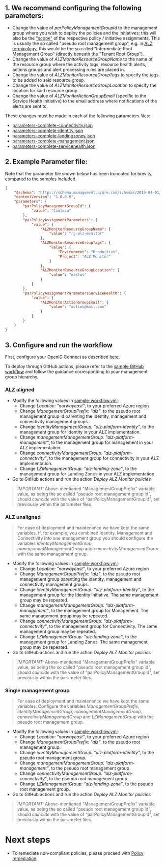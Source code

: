## 1. We recommend configuring the following parameters:

- Change the value of _parPolicyManagementGroupId_ to the management group where you wish to deploy the policies and the initiatives; this will also be the ["scope"](https://learn.microsoft.com/azure/governance/policy/concepts/scope) of the respective policy / initiative assignments.
This is usually the so called "pseudo root management group", e.g. in [ALZ terminology](https://learn.microsoft.com/azure/cloud-adoption-framework/ready/landing-zone/design-area/resource-org-management-groups), this would be the so called "Intermediate Root Management Group" (directly beneath the "Tenant Root Group").
- Change the value of _ALZMonitorResourceGroupName_ to the name of the resource group where the activity logs, resource health alerts, actions groups and alert processing rules are placed in.
- Change the value of _ALZMonitorResourceGroupTags_ to specify the tags to be added to said resource group.
- Change the value of _ALZMonitorResourceGroupLocation_ to specify the location for said resource group.
- Change the value of _ALZMonitorActionGroupEmail_ (specific to the Service Health initiative) to the email address where notifications of the alerts are sent to.

These changes must be made in each of the following parameters files:

- [parameters-complete-connectivity.json](/infra-as-code/bicep/parameters-complete-connectivity.json)
- [parameters-complete-identity.json](/infra-as-code/bicep/parameters-complete-identity.json)
- [parameters-complete-landingzones.json](/infra-as-code/bicep/parameters-complete-landingzones.json)
- [parameters-complete-management.json](/infra-as-code/bicep/parameters-complete-management.json)
- [parameters-complete-servicehealth.json](/infra-as-code/bicep/parameters-complete-servicehealth.json)

## 2. Example Parameter file:

Note that the parameter file shown below has been truncated for brevity, compared to the samples included.

```json
{
    "$schema": "https://schema.management.azure.com/schemas/2019-04-01/deploymentParameters.json#",
    "contentVersion": "1.0.0.0",
    "parameters": {
        "parPolicyManagementGroupId": {
            "value": "Contoso"
        },
        "parPolicyAssignmentParameters": {
            "value": {
                "ALZMonitorResourceGroupName": {
                    "value": "rg-alz-monitor"
                },
                "ALZMonitorResourceGroupTags": {
                    "value": {
                        "Environment": "Production",
                        "Project": "ALZ Monitor"
                    }
                },
                "ALZMonitorResourceGroupLocation": {
                    "value": "eastus"
                }
            }
        },
        "parPolicyAssignmentParametersServiceHealth": {
            "value": {
                "ALZMonitorActionGroupEmail": {
                    "value": "action@mail.com"
                }
            }
        }
    }
}
```
## 3. Configure and run the workflow
First, configure your OpenID Connect as described [here](https://learn.microsoft.com/en-us/azure/developer/github/connect-from-azure?tabs=azure-portal%2Cwindows#use-the-azure-login-action-with-openid-connect).

To deploy through GitHub actions, please refer to the [sample GitHub workflow](https://github.com/Azure/alz-monitor/blob/main/.github/workflows/sample-workflow.yml) and follow the guidance corresponding to your management group hierarchy.

### ALZ aligned

- Modify the following values in [sample-workflow.yml](https://github.com/Azure/alz-monitor/blob/main/.github/workflows/sample-workflow.yml):
  - Change _Location: "norwayeast"_, to your preferred Azure region
  - Change _ManagementGroupPrefix: "alz"_, to the pseudo root management group id parenting the identity, management and connectivity management groups.
  - Change _identityManagementGroup: "alz-platform-identity"_, to the management group for identity in your ALZ implementation.
  - Change _managementManagementGroup: "alz-platform-management"_, to the management group for management in your ALZ implementation.
  - Change _connectivityManagementGroup: "alz-platform-connectivity"_, to the management group for connectivity in your ALZ implementation.
  - Change _LZManagementGroup: "alz-landing-zone"_, to the management group for Landing Zones in your ALZ implementation.
- Go to GitHub actions and run the action *Deploy ALZ Monitor policies*

> *IMPORTANT:* Above-mentioned "ManagementGroupPrefix" variable value, as being the so called "pseudo root management group id", should _coincide_ with the value of "parPolicyManagementGroupId", set previously within the parameter files.

### ALZ unaligned
> For ease of deployment and maintenance we have kept the same variables. If, for example, you combined Identity, Management and Connectivity into one management group you should configure the variables _identityManagementGroup_, _managementManagementGroup_ and _connectivityManagementGroup_ with the same management group.

- Modify the following values in [sample-workflow.yml](https://github.com/Azure/alz-monitor/blob/main/.github/workflows/sample-workflow.yml):
  - Change _Location: "norwayeast"_, to your preferred Azure region
  - Change _ManagementGroupPrefix: "alz"_, to the pseudo root management group parenting the identity, management and connectivity management groups.
  - Change _identityManagementGroup: "alz-platform-identity"_, to the management group for the Identity initiative. The same management group may be repeated.
  - Change _managementManagementGroup: "alz-platform-management"_, to the management group for Management. The same management group may be repeated.
  - Change _connectivityManagementGroup: "alz-platform-connectivity"_, to the management group for Connectivity. The same management group may be repeated.
  - Change _LZManagementGroup: "alz-landing-zone"_, to the management group for Landing Zones. The same management group may be repeated.
- Go to GitHub actions and run the action *Deploy ALZ Monitor policies*

> *IMPORTANT:* Above-mentioned "ManagementGroupPrefix" variable value, as being the so called "pseudo root management group id", should _coincide_ with the value of "parPolicyManagementGroupId", set previously within the parameter files.

### Single management group
> For ease of deployment and maintenance we have kept the same variables. Configure the variables _ManagementGroupPrefix_, _identityManagementGroup_, _managementManagementGroup_, _connectivityManagementGroup_ and _LZManagementGroup_ with the pseudo root management group.

- Modify the following values in [sample-workflow.yml](https://github.com/Azure/alz-monitor/blob/main/.github/workflows/sample-workflow.yml):
  - Change _Location: "norwayeast"_, to your preferred Azure region
  - Change _ManagementGroupPrefix: "alz"_, to the pseudo root management group.
  - Change _identityManagementGroup: "alz-platform-identity"_, to the pseudo root management group.
  - Change _managementManagementGroup: "alz-platform-management"_, to the pseudo root management group.
  - Change _connectivityManagementGroup: "alz-platform-connectivity"_, to the pseudo root management group.
  - Change _LZManagementGroup: "alz-landing-zone"_, to the pseudo root management group.
- Go to GitHub actions and run the action *Deploy ALZ Monitor policies*

> *IMPORTANT:* Above-mentioned "ManagementGroupPrefix" variable value, as being the so called "pseudo root management group id", should _coincide_ with the value of "parPolicyManagementGroupId", set previously within the parameter files.

# Next steps
- To remediate non-compliant policies, please proceed with [Policy remediation](./Policy-remediation)
